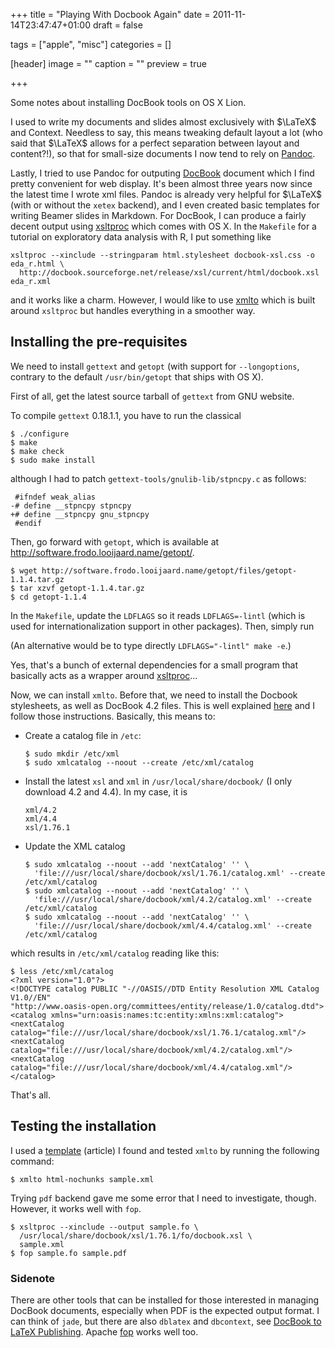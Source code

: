 +++
title = "Playing With Docbook Again"
date = 2011-11-14T23:47:47+01:00
draft = false

tags = ["apple", "misc"]
categories = []

[header]
image = ""
caption = ""
preview = true

+++

Some notes about installing DocBook tools on OS X Lion.

I used to write my documents and slides almost exclusively with $\LaTeX$ and Context. Needless to say, this means tweaking default layout a lot (who said that $\LaTeX$ allows for a perfect separation between layout and content?!), so that for small-size documents I now tend to rely on [Pandoc](http://johnmacfarlane.net/pandoc/).

Lastly, I tried to use Pandoc for outputing [DocBook](http://www.docbook.org/) document which I find pretty convenient for web display. It's been almost three years now since the latest time I wrote xml files. Pandoc is already very helpful for $\LaTeX$ (with or without the `xetex` backend), and I even created basic templates for writing Beamer slides in Markdown. For DocBook, I can produce a fairly decent output using [xsltproc](http://xmlsoft.org/XSLT/xsltproc2.html) which comes with OS X. In the `Makefile` for a tutorial on exploratory data analysis with R, I put something like

```
xsltproc --xinclude --stringparam html.stylesheet docbook-xsl.css -o eda_r.html \
  http://docbook.sourceforge.net/release/xsl/current/html/docbook.xsl eda_r.xml
```

and it works like a charm. However, I would like to use [xmlto](http://cyberelk.net/tim/software/xmlto/) which is built around `xsltproc` but handles everything in a smoother way. 

## Installing the pre-requisites

We need to install `gettext` and `getopt` (with support for `--longoptions`, contrary to the default `/usr/bin/getopt` that ships with OS X).

First of all, get the latest source tarball of `gettext` from GNU website.

To compile `gettext` 0.18.1.1, you have to run the classical

```
$ ./configure
$ make
$ make check
$ sudo make install
```

although I had to patch `gettext-tools/gnulib-lib/stpncpy.c` as follows:

```
 #ifndef weak_alias
-# define __stpncpy stpncpy
+# define __stpncpy gnu_stpncpy
 #endif
```

Then, go forward with `getopt`, which is available at http://software.frodo.looijaard.name/getopt/.

```
$ wget http://software.frodo.looijaard.name/getopt/files/getopt-1.1.4.tar.gz
$ tar xzvf getopt-1.1.4.tar.gz
$ cd getopt-1.1.4
```

In the `Makefile`, update the `LDFLAGS` so it reads `LDFLAGS=-lintl` (which is used for internationalization support in other packages). Then, simply run

(An alternative would be to type directly `LDFLAGS="-lintl" make -e`.)

Yes, that's a bunch of external dependencies for a small program that basically acts as a wrapper around [xsltproc](http://xmlsoft.org/XSLT/xsltproc2.html)...

Now, we can install `xmlto`. Before that, we need to install the Docbook stylesheets, as well as DocBook 4.2 files. This is well explained [here](https://wincent.com/wiki/Installing_Git_1.5.2.3_on_Mac_OS_X_Tiger) and I follow those instructions. Basically, this means to:

- Create a catalog file in `/etc`:
  
    ```
    $ sudo mkdir /etc/xml
    $ sudo xmlcatalog --noout --create /etc/xml/catalog
    ```
    
- Install the latest `xsl` and `xml` in `/usr/local/share/docbook/` (I only download 4.2 and 4.4). In my case, it is

    ```
    xml/4.2
    xml/4.4
    xsl/1.76.1
    ```

- Update the XML catalog

    ```
    $ sudo xmlcatalog --noout --add 'nextCatalog' '' \
      'file:///usr/local/share/docbook/xsl/1.76.1/catalog.xml' --create /etc/xml/catalog
    $ sudo xmlcatalog --noout --add 'nextCatalog' '' \
      'file:///usr/local/share/docbook/xml/4.2/catalog.xml' --create /etc/xml/catalog
    $ sudo xmlcatalog --noout --add 'nextCatalog' '' \
      'file:///usr/local/share/docbook/xml/4.4/catalog.xml' --create /etc/xml/catalog
    ``` 
    
which results in `/etc/xml/catalog` reading like this:

```
$ less /etc/xml/catalog 
<?xml version="1.0"?>
<!DOCTYPE catalog PUBLIC "-//OASIS//DTD Entity Resolution XML Catalog V1.0//EN"
"http://www.oasis-open.org/committees/entity/release/1.0/catalog.dtd">
<catalog xmlns="urn:oasis:names:tc:entity:xmlns:xml:catalog">
<nextCatalog catalog="file:///usr/local/share/docbook/xsl/1.76.1/catalog.xml"/>
<nextCatalog catalog="file:///usr/local/share/docbook/xml/4.2/catalog.xml"/>
<nextCatalog catalog="file:///usr/local/share/docbook/xml/4.4/catalog.xml"/>
</catalog>
```

That's all.

## Testing the installation

I used a [template](http://www.freebsd.org/doc/en/books/fdp-primer/examples-docbook-article.html) (article) I found and tested `xmlto` by running the following command:

```
$ xmlto html-nochunks sample.xml
```

Trying `pdf` backend gave me some error that I need to investigate, though. However, it works well with `fop`.

```
$ xsltproc --xinclude --output sample.fo \
  /usr/local/share/docbook/xsl/1.76.1/fo/docbook.xsl \
  sample.xml
$ fop sample.fo sample.pdf
```

### Sidenote

There are other tools that can be installed for those interested in managing DocBook documents, especially when PDF is the expected output format. I can think of `jade`, but there are also `dblatex` and `dbcontext`, see [DocBook to LaTeX Publishing](http://dblatex.sourceforge.net/). Apache [fop](http://xmlgraphics.apache.org/fop) works well too.
